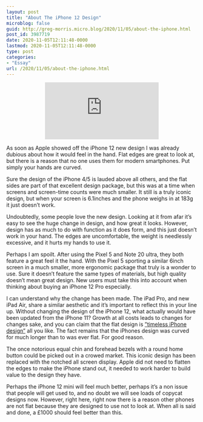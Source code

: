 ```yaml
---
layout: post
title: "About The iPhone 12 Design"
microblog: false
guid: http://greg-morris.micro.blog/2020/11/05/about-the-iphone.html
post_id: 3987719
date: 2020-11-05T12:11:48-0000
lastmod: 2020-11-05T12:11:48-0000
type: post
categories:
- "Essay"
url: /2020/11/05/about-the-iphone.html
---
```

<iframe style="display: block; margin-left: auto; margin-right: auto;" src="https://www.youtube-nocookie.com/embed/l28UAs30Jjk" title="YouTube video player" frameborder="0" allow="accelerometer; autoplay; clipboard-write; encrypted-media; gyroscope; picture-in-picture" allowfullscreen></iframe>

<p>As soon as Apple showed off the iPhone 12 new design I was already dubious about how it would feel in the hand. Flat edges are great to look at, but there is a reason that no one uses them for modern smartphones. Put simply your hands are curved.</p>
<p>Sure the design of the iPhone 4/5 is lauded above all others, and the flat sides are part of that excellent design package, but this was at a time when screens and screen-time counts were much smaller. It still is a truly iconic design, but when your screen is 6.1inches and the phone weighs in at 183g it just doesn’t work.</p>
<p>Undoubtedly, some people love the new design. Looking at it from afar it’s easy to see the huge change in design, and how great it looks. However, design has as much to do with function as it does form, and this just doesn’t work in your hand. The edges are uncomfortable, the weight is needlessly excessive, and it hurts my hands to use it.</p>
<p>Perhaps I am spoilt. After using the Pixel 5 and Note 20 ultra, they both feature a great feel it the hand. With the Pixel 5 sporting a similar 6inch screen in a much smaller, more ergonomic package that truly is a wonder to use. Sure it doesn’t feature the same types of materials, but high quality doesn’t mean great design. New users must take this into account when thinking about buying an iPhone 12 Pro especially.</p>
<p>I can understand why the change has been made. The iPad Pro, and new iPad Air, share a similar aesthetic and it’s important to reflect this in your line up. Without changing the design of the iPhone 12, what actually would have been updated from the iPhone 11? Growth at all costs leads to changes for changes sake, and you can claim that the flat design is <a href="https://om.co/2020/10/23/iphone-12-and-why-great-design-is-timeless/">”timeless iPhone design”</a> all you like. The fact remains that the iPhones design was curved for much longer than to was ever flat. For good reason.</p>
<p>The once notorious equal chin and forehead bezels with a round home button could be picked out in a crowed market. This iconic design has been replaced with the notched all screen display. Apple did not need to flatten the edges to make the iPhone stand out, it needed to work harder to build value to the design they have.</p>
<p>Perhaps the iPhone 12 mini will feel much better, perhaps it’s a non issue that people will get used to, and no doubt we will see loads of copycat designs now. However, right here, right now there is a reason other phones are not flat because they are designed to use not to look at. When all is said and done, a £1000 should feel better than this.</p>
<!--kg-card-end: html-->
